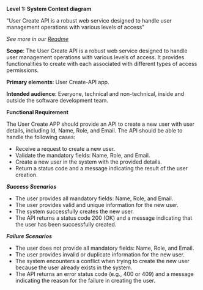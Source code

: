 
**Level 1: System Context diagram**

"User Create API is a robust web service designed to handle user management operations with various levels of access"

_See more in our [Readme](https://github.com/wstiehler/zpe-project)_

**Scope**: The User Create API is a robust web service designed to handle user management operations with various levels of access. It provides functionalities to create with each associated with different types of access permissions.

**Primary elements**: User Create-API app.

**Intended audience**: Everyone, technical and non-technical, inside and outside the software development team.


**Functional Requirement**

The User Create APP should provide an API to create a new user with user details, including Id, Name, Role, and Email. The API should be able to handle the following cases:

* Receive a request to create a new user.
* Validate the mandatory fields: Name, Role, and Email.
* Create a new user in the system with the provided details.
* Return a status code and a message indicating the result of the user creation.

***Success Scenarios***

* The user provides all mandatory fields: Name, Role, and Email.
* The user provides valid and unique information for the new user.
* The system successfully creates the new user.
* The API returns a status code 200 (OK) and a message indicating that the user has been successfully created.

***Failure Scenarios***

* The user does not provide all mandatory fields: Name, Role, and Email.
* The user provides invalid or duplicate information for the new user.
* The system encounters a conflict when trying to create the new user because the user already exists in the system.
* The API returns an error status code (e.g., 400 or 409) and a message indicating the reason for the failure in creating the user.